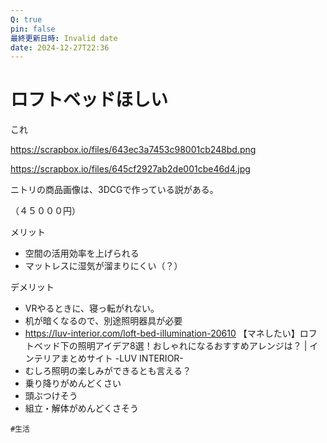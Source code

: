 ```yaml
---
Q: true
pin: false
最終更新日時: Invalid date
date: 2024-12-27T22:36
---
```

# ロフトベッドほしい

これ

https://scrapbox.io/files/643ec3a7453c98001cb248bd.png

https://scrapbox.io/files/645cf2927ab2de001cbe46d4.jpg

ニトリの商品画像は、3DCGで作っている説がある。

（４５０００円）

メリット

- 空間の活用効率を上げられる  
- マットレスに湿気が溜まりにくい（？）  

デメリット

- VRやるときに、寝っ転がれない。  
- 机が暗くなるので、別途照明器具が必要  
- https://luv-interior.com/loft-bed-illumination-20610 【マネしたい】ロフトベッド下の照明アイデア8選！おしゃれになるおすすめアレンジは？ | インテリアまとめサイト -LUV INTERIOR-  
- むしろ照明の楽しみができるとも言える？  
- 乗り降りがめんどくさい  
- 頭ぶつけそう  
- 組立・解体がめんどくさそう  

`#生活`